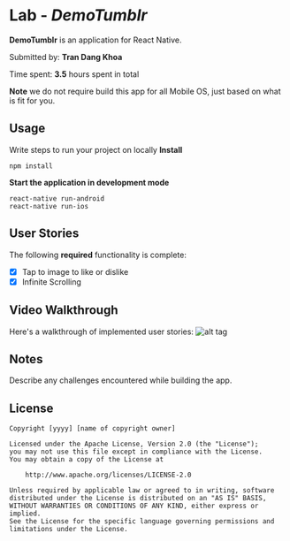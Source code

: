 # Lab - *DemoTumblr*

**DemoTumblr** is an application for React Native.

Submitted by: **Tran Dang Khoa**

Time spent: **3.5** hours spent in total

**Note** we do not require build this app for all Mobile OS, just based on what is fit for you.

## Usage

Write steps to run your project on locally
**Install**
```
npm install
```

**Start the application in development mode**
```
react-native run-android
react-native run-ios
```

## User Stories

The following **required** functionality is complete:

* [x] Tap to image to like or dislike
* [x] Infinite Scrolling

## Video Walkthrough

Here's a walkthrough of implemented user stories:
![alt tag](https://media.giphy.com/media/xUA7bez1SbrSUrJpT2/giphy.gif)

## Notes

Describe any challenges encountered while building the app.

## License

    Copyright [yyyy] [name of copyright owner]

    Licensed under the Apache License, Version 2.0 (the "License");
    you may not use this file except in compliance with the License.
    You may obtain a copy of the License at

        http://www.apache.org/licenses/LICENSE-2.0

    Unless required by applicable law or agreed to in writing, software
    distributed under the License is distributed on an "AS IS" BASIS,
    WITHOUT WARRANTIES OR CONDITIONS OF ANY KIND, either express or implied.
    See the License for the specific language governing permissions and
    limitations under the License.
